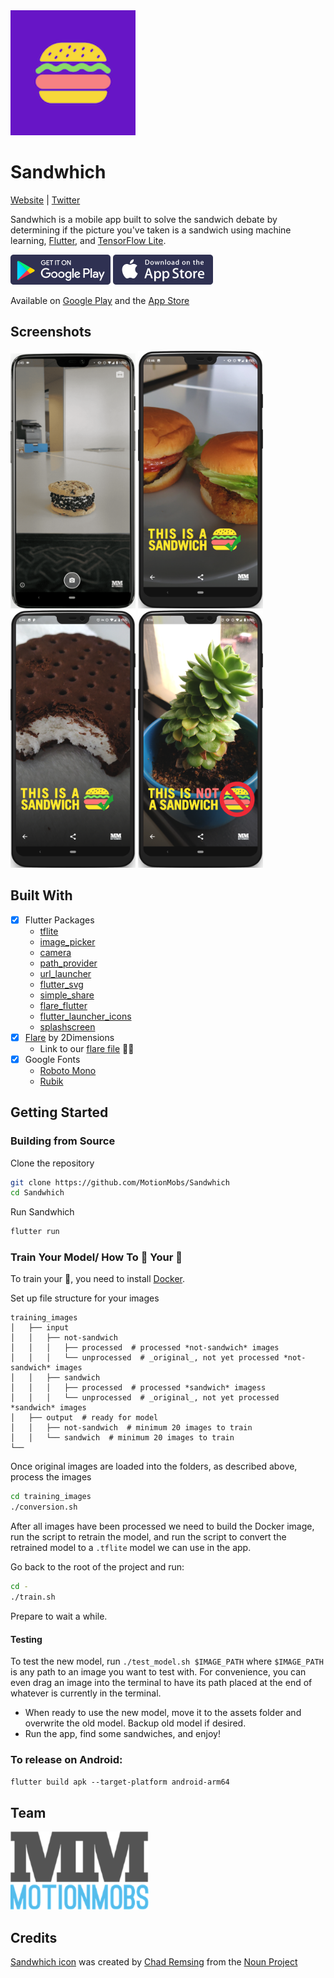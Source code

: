 <img src="./media/icon.png" width="200"> 

# Sandwhich

[Website](https://sandwhich.mm.dev) | [Twitter](https://twitter.com/SandwhichApp)

Sandwhich is a mobile app built to solve the sandwich debate by determining if the picture you've taken is a sandwich using machine learning, [Flutter](https://flutter.dev), and [TensorFlow Lite](https://www.tensorflow.org/lite).

<div>
<a href='https://play.google.com/store/apps/details?id=dev.mm.sandwhich'><img alt='Get it on Google Play' src='./media/google-play.svg' height='48px'/></a>
<a href='https://itunes.apple.com/us/app/apple-store/id1457568395'><img alt='Get it on the App Store' src='./media/app-store.svg' height='48px'/></a>
</div>

Available on [Google Play](https://play.google.com/store/apps/details?id=dev.mm.sandwhich) and the [App Store](https://itunes.apple.com/us/app/apple-store/id1457568395)

## Screenshots

<img src="./media/animated.gif" width="200" />
<img src="./media/ss.png" width="200" />
<img src="./media/ss2.png" width="200" />
<img src="./media/ss3.png" width="200" />

## Built With

- [x] Flutter Packages
  - [tflite](https://pub.dartlang.org/packages/tflite)
  - [image_picker](https://pub.dartlang.org/packages/image_picker)
  - [camera](https://pub.dartlang.org/packages/camera)
  - [path_provider](https://pub.dartlang.org/packages/path_provider)
  - [url_launcher](https://pub.dartlang.org/packages/url_launcher)
  - [flutter_svg](https://pub.dartlang.org/packages/flutter_svg)
  - [simple_share](https://pub.dartlang.org/packages/simple_share)
  - [flare_flutter](https://pub.dartlang.org/packages/flare_flutter)
  - [flutter_launcher_icons](https://pub.dartlang.org/packages/flutter_launcher_icons)
  - [splashscreen](https://pub.dartlang.org/packages/splashscreen)
- [x] [Flare](https://www.2dimensions.com/about-flare) by 2Dimensions
  - Link to our [flare file](https://www.2dimensions.com/a/wade/files/flare/sandwich) 🤷‍♂️
- [x] Google Fonts
  - [Roboto Mono](https://fonts.google.com/specimen/Roboto+Mono)
  - [Rubik](https://fonts.google.com/specimen/Rubik)

## Getting Started

### Building from Source

Clone the repository

```bash
git clone https://github.com/MotionMobs/Sandwhich
cd Sandwhich
```

Run Sandwhich

```bash
flutter run
```

### Train Your Model/ How To 🚋 Your 🥪

To train your 🥪, you need to install [Docker](https://www.docker.com/).

Set up file structure for your images

```shell
training_images
│   ├── input
│   │   ├── not-sandwich
│   │   │   ├── processed  # processed *not-sandwich* images
│   │   │   └── unprocessed  # _original_, not yet processed *not-sandwich* images
│   │   ├── sandwich
│   │   │   ├── processed  # processed *sandwich* imagess
│   │   │   └── unprocessed  # _original_, not yet processed *sandwich* images
│   ├── output  # ready for model
│   │   ├── not-sandwich  # minimum 20 images to train
│   │   └── sandwich  # minimum 20 images to train
└──
```

Once original images are loaded into the folders, as described above, process the images

```bash
cd training_images
./conversion.sh
```

After all images have been processed we need to build the Docker image, run the script to retrain the model, and run the script to convert the retrained model to a `.tflite` model we can use in the app.

Go back to the root of the project and run: 

```bash
cd -
./train.sh
```

Prepare to wait a while.

#### Testing
To test the new model, run `./test_model.sh $IMAGE_PATH` where `$IMAGE_PATH` is any path to an image you want to test with. For convenience, you can even drag an image into the terminal to have its path placed at the end of whatever is currently in the terminal.

- When ready to use the new model, move it to the assets folder and overwrite the old model. Backup old model if desired.
- Run the app, find some sandwiches, and enjoy!

### To release on Android:

`flutter build apk --target-platform android-arm64`

## Team

<a href='https://motionmobs.com'><img alt='MotionMobs Website' src='./media/mm.png' height='125'/></a>

## Credits

[Sandwhich icon](https://thenounproject.com/term/burger/947537/) was created by [Chad Remsing](https://thenounproject.com/remsing/) from the [Noun Project](https://thenounproject.com/)
